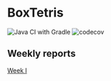 # BoxTetris

![Java CI with Gradle](https://github.com/kallioaa/BoxTetris/workflows/Java%20CI%20with%20Gradle/badge.svg)
![[codecov](https://codecov.io/gh/kallioaa/BoxTetris/branch/main/graph/badge.svg?token=UONFICY33E)](https://codecov.io/gh/kallioaa/BoxTetris)

## Weekly reports

[Week I](https://github.com/kallioaa/MoversTetris/blob/main/documentation/weekly-reports/week-1.md)
